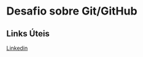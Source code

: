 <h1>Desafio sobre Git/GitHub</h1>




## Links Úteis
[Linkedin](https://www.linkedin.com/in/luan-lucas-barbosa-269302153/)
